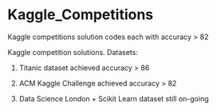 # Kaggle_Competitions
Kaggle competitions solution codes each with accuracy > 82

Kaggle competition solutions.
Datasets:

1) Titanic dataset achieved accuracy > 86

2) ACM Kaggle Challenge achieved accuracy > 82

3) Data Science London + Scikit Learn dataset still on-going
